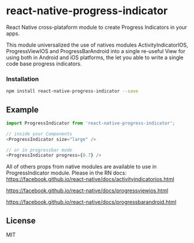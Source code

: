 # react-native-progress-indicator
React Native cross-plataform module to create Progress Indicators in your apps.

This module universalized the use of natives modules ActivityIndicatorIOS, ProgressViewIOS and ProgressBarAndroid into a single re-useful View for using both in Android and iOS platforms, the let you able to write a single code base progress indicators.

### Installation

```bash
npm install react-native-progress-indicator --save
```

## Example

```javascript
import ProgressIndicator from 'react-native-progress-indicator';

// inside your Components
<ProgressIndicator size="large" />

// or in progressbar mode
<ProgressIndicator progress={0.7} />
```

All of others props from native modules are available to use in ProgressIndicator module. Please in the RN docs: 
https://facebook.github.io/react-native/docs/activityindicatorios.html

https://facebook.github.io/react-native/docs/progressviewios.html

https://facebook.github.io/react-native/docs/progressbarandroid.html

## License
MIT
